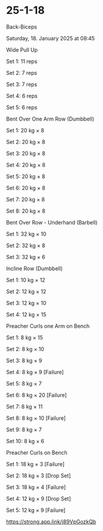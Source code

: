 # 25-1-18

Back-Biceps

Saturday, 18. January 2025 at 08:45

Wide Pull Up

Set 1: 11 reps

Set 2: 7 reps

Set 3: 7 reps

Set 4: 6 reps

Set 5: 6 reps

Bent Over One Arm Row (Dumbbell)

Set 1: 20 kg × 8

Set 2: 20 kg × 8

Set 3: 20 kg × 8

Set 4: 20 kg × 8

Set 5: 20 kg × 8

Set 6: 20 kg × 8

Set 7: 20 kg × 8

Set 8: 20 kg × 8

Bent Over Row - Underhand (Barbell)

Set 1: 32 kg × 10

Set 2: 32 kg × 8

Set 3: 32 kg × 6

Incline Row (Dumbbell)

Set 1: 10 kg × 12

Set 2: 12 kg × 12

Set 3: 12 kg × 10

Set 4: 12 kg × 15

Preacher Curls one Arm on Bench

Set 1: 8 kg × 15

Set 2: 8 kg × 10

Set 3: 8 kg × 9

Set 4: 8 kg × 9 [Failure]

Set 5: 8 kg × 7

Set 6: 8 kg × 20 [Failure]

Set 7: 8 kg × 11

Set 8: 8 kg × 10 [Failure]

Set 9: 8 kg × 7

Set 10: 8 kg × 6

Preacher Curls on Bench

Set 1: 18 kg × 3 [Failure]

Set 2: 18 kg × 3 [Drop Set]

Set 3: 18 kg × 4 [Failure]

Set 4: 12 kg × 9 [Drop Set]

Set 5: 12 kg × 9 [Failure]

 <https://strong.app.link/j89VpGozkQb>

